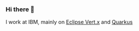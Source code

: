 ### Hi there 👋

I work at IBM, mainly on [Eclipse Vert.x](https://github.com/eclipse-vertx/vert.x) and [Quarkus](https://github.com/quarkusio/quarkus)

<!--
**tsegismont/tsegismont** is a ✨ _special_ ✨ repository because its `README.md` (this file) appears on your GitHub profile.

Here are some ideas to get you started:

- 🔭 I’m currently working on ...
- 🌱 I’m currently learning ...
- 👯 I’m looking to collaborate on ...
- 🤔 I’m looking for help with ...
- 💬 Ask me about ...
- 📫 How to reach me: ...
- 😄 Pronouns: ...
- ⚡ Fun fact: ...
-->
